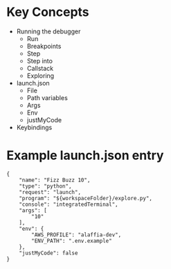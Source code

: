 # Key Concepts
- Running the debugger
    - Run
    - Breakpoints
    - Step
    - Step into
    - Callstack
    - Exploring
- launch.json
    - File
    - Path variables
    - Args
    - Env
    - justMyCode
- Keybindings

# Example launch.json entry
```
{
    "name": "Fizz Buzz 10",
    "type": "python",
    "request": "launch",
    "program": "${workspaceFolder}/explore.py",
    "console": "integratedTerminal",
    "args": [
        "10"
    ],
    "env": {
        "AWS_PROFILE": "alaffia-dev",
        "ENV_PATH": ".env.example"
    },
    "justMyCode": false
}
```

